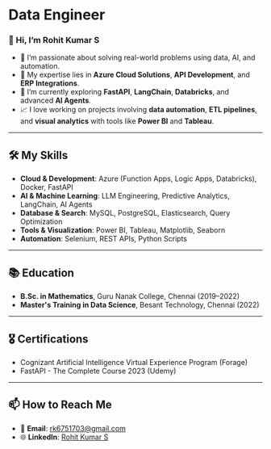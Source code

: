 # Data Engineer  
### 👋 Hi, I’m Rohit Kumar S  

- 🚀 I’m passionate about solving real-world problems using data, AI, and automation.  
- 👀 My expertise lies in **Azure Cloud Solutions**, **API Development**, and **ERP Integrations**.  
- 🌱 I’m currently exploring **FastAPI**, **LangChain**, **Databricks**, and advanced **AI Agents**.  
- 📈 I love working on projects involving **data automation**, **ETL pipelines**, and **visual analytics** with tools like **Power BI** and **Tableau**.  

---

## 🛠️ My Skills  
- **Cloud & Development**: Azure (Function Apps, Logic Apps, Databricks), Docker, FastAPI  
- **AI & Machine Learning**: LLM Engineering, Predictive Analytics, LangChain, AI Agents  
- **Database & Search**: MySQL, PostgreSQL, Elasticsearch, Query Optimization  
- **Tools & Visualization**: Power BI, Tableau, Matplotlib, Seaborn  
- **Automation**: Selenium, REST APIs, Python Scripts  

---

## 📚 Education  
- **B.Sc. in Mathematics**, Guru Nanak College, Chennai (2019–2022)  
- **Master's Training in Data Science**, Besant Technology, Chennai (2022)  

---

## 🎖️ Certifications  
- Cognizant Artificial Intelligence Virtual Experience Program (Forage)  
- FastAPI - The Complete Course 2023 (Udemy)  

---

## 📫 How to Reach Me  
- 📧 **Email**: rk6751703@gmail.com  
- 🌐 **LinkedIn**: [Rohit Kumar S](https://www.linkedin.com/in/rohit-kumar-s/)  

<!---
smashRK/smashRK is a ✨ special ✨ repository because its `README.md` (this file) appears on your GitHub profile.
You can click the Preview link to take a look at your changes.
--->
